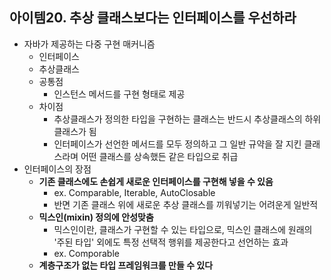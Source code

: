 ## 아이템20. 추상 클래스보다는 인터페이스를 우선하라
* 자바가 제공하는 다중 구현 매커니즘
	* 인터페이스
	* 추상클래스
	* 공통점
		* 인스턴스 메서드를 구현 형태로 제공
	* 차이점
		* 추상클래스가 정의한 타입을 구현하는 클래스는 반드시 추상클래스의 하위 클래스가 됨
		* 인터페이스가 선언한 메서드를 모두 정의하고 그 일반 규약을 잘 지킨 클래스라며 어떤 클래스를 상속했든 같은 타입으로 취급
* 인터페이스의 장점
	* **기존 클래스에도 손쉽게 새로운 인터페이스를 구현해 넣을 수 있음**
		* ex. Comparable, Iterable, AutoClosable
		* 반면 기존 클래스 위에 새로운 추상 클래스를 끼워넣기는 어려운게 일반적
	* **믹스인(mixin) 정의에 안성맞춤**
		* 믹스인이란, 클래스가 구현할 수 있는 타입으로, 믹스인 클래스에 원래의 '주된 타입' 외에도 특정 선택적 행위를 제공한다고 선언하는 효과
		* ex. Comporable
	* **계층구조가 없는 타입 프레임워크를 만들 수 있다**
<!--stackedit_data:
eyJoaXN0b3J5IjpbMzE0NDE0ODc2XX0=
-->